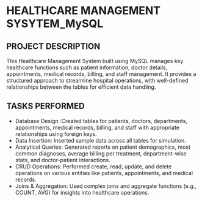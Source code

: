# HEALTHCARE MANAGEMENT SYSYTEM_MySQL

## PROJECT DESCRIPTION
This Healthcare Management System built using MySQL manages key healthcare functions such as patient information, doctor details, appointments, medical records, billing, and staff management. It provides a structured approach to streamline hospital operations, with well-defined relationships between the tables for efficient data handling.

## TASKS PERFORMED
- Database Design :Created tables for patients, doctors, departments, appointments, medical records, billing, and staff with appropriate relationships using foreign keys.
- Data Insertion: Inserted sample data across all tables for simulation.
- Analytical Queries: Generated reports on patient demographics, most common diagnoses, average billing per treatment, department-wise stats, and doctor-patient interactions.
- CRUD Operations: Performed create, read, update, and delete operations on various entities like patients, appointments, and medical records.
- Joins & Aggregation: Used complex joins and aggregate functions (e.g., COUNT, AVG) for insights into healthcare operations.
